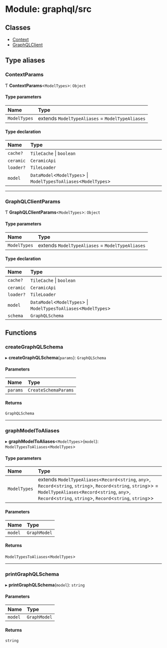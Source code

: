 # Module: graphql/src

## Classes

- [Context](../classes/graphql_src.Context.md)
- [GraphQLClient](../classes/graphql_src.GraphQLClient.md)

## Type aliases

### ContextParams

Ƭ **ContextParams**<`ModelTypes`\>: `Object`

#### Type parameters

| Name | Type |
| :------ | :------ |
| `ModelTypes` | extends `ModelTypeAliases` = `ModelTypeAliases` |

#### Type declaration

| Name | Type |
| :------ | :------ |
| `cache?` | `TileCache` \| `boolean` |
| `ceramic` | `CeramicApi` |
| `loader?` | `TileLoader` |
| `model` | `DataModel`<`ModelTypes`\> \| `ModelTypesToAliases`<`ModelTypes`\> |

___

### GraphQLClientParams

Ƭ **GraphQLClientParams**<`ModelTypes`\>: `Object`

#### Type parameters

| Name | Type |
| :------ | :------ |
| `ModelTypes` | extends `ModelTypeAliases` = `ModelTypeAliases` |

#### Type declaration

| Name | Type |
| :------ | :------ |
| `cache?` | `TileCache` \| `boolean` |
| `ceramic` | `CeramicApi` |
| `loader?` | `TileLoader` |
| `model` | `DataModel`<`ModelTypes`\> \| `ModelTypesToAliases`<`ModelTypes`\> |
| `schema` | `GraphQLSchema` |

## Functions

### createGraphQLSchema

▸ **createGraphQLSchema**(`params`): `GraphQLSchema`

#### Parameters

| Name | Type |
| :------ | :------ |
| `params` | `CreateSchemaParams` |

#### Returns

`GraphQLSchema`

___

### graphModelToAliases

▸ **graphModelToAliases**<`ModelTypes`\>(`model`): `ModelTypesToAliases`<`ModelTypes`\>

#### Type parameters

| Name | Type |
| :------ | :------ |
| `ModelTypes` | extends `ModelTypeAliases`<`Record`<`string`, `any`\>, `Record`<`string`, `string`\>, `Record`<`string`, `string`\>\> = `ModelTypeAliases`<`Record`<`string`, `any`\>, `Record`<`string`, `string`\>, `Record`<`string`, `string`\>\> |

#### Parameters

| Name | Type |
| :------ | :------ |
| `model` | `GraphModel` |

#### Returns

`ModelTypesToAliases`<`ModelTypes`\>

___

### printGraphQLSchema

▸ **printGraphQLSchema**(`model`): `string`

#### Parameters

| Name | Type |
| :------ | :------ |
| `model` | `GraphModel` |

#### Returns

`string`
